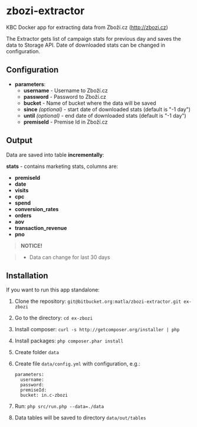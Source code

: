 # zbozi-extractor
KBC Docker app for extracting data from Zboží.cz (http://zbozi.cz)

The Extractor gets list of campaign stats for previous day and saves the data to Storage API. Date of downloaded stats can be changed in configuration.


## Configuration

- **parameters**:
    - **username** - Username to Zboží.cz
    - **password** - Password to Zboží.cz
    - **bucket** - Name of bucket where the data will be saved
    - **since** *(optional)* - start date of downloaded stats (default is "-1 day")
    - **until** *(optional)* - end date of downloaded stats (default is "-1 day")
    - **premiseId** - Premise Id in Zboží.cz

## Output

Data are saved into table **incrementally**:

**stats** - contains marketing stats, columns are:
- **premiseId** 
- **date** 
- **visits**   
- **cpc** 
- **spend**
- **conversion_rates** 
- **orders** 
- **aov**
- **transaction_revenue**
- **pno**


> **NOTICE!**

> - Data can change for last 30 days


## Installation

If you want to run this app standalone:

1. Clone the repository: `git@bitbucket.org:matla/zbozi-extractor.git ex-zbozi`
2. Go to the directory: `cd ex-zbozi`
3. Install composer: `curl -s http://getcomposer.org/installer | php`
4. Install packages: `php composer.phar install`
5. Create folder `data`
6. Create file `data/config.yml` with configuration, e.g.:

    ```
    parameters:
      username:
      password:
      premiseId:
      bucket: in.c-zbozi
    ```
7. Run: `php src/run.php --data=./data`
8. Data tables will be saved to directory `data/out/tables`